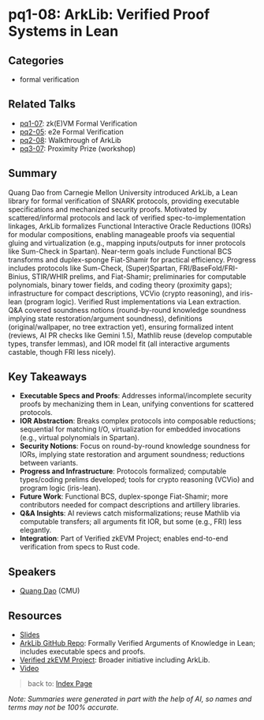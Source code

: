 # pq1-08: ArkLib: Verified Proof Systems in Lean

## Categories
- formal verification

## Related Talks
- [pq1-07](pq1-07.md): zk(E)VM Formal Verification
- [pq2-05](pq2-05.md): e2e Formal Verification
- [pq2-08](pq2-08.md): Walkthrough of ArkLib
- [pq3-07](pq3-07.md): Proximity Prize (workshop)

## Summary
Quang Dao from Carnegie Mellon University introduced ArkLib, a Lean library for formal verification of SNARK protocols, providing executable specifications and mechanized security proofs. Motivated by scattered/informal protocols and lack of verified spec-to-implementation linkages, ArkLib formalizes Functional Interactive Oracle Reductions (IORs) for modular compositions, enabling manageable proofs via sequential gluing and virtualization (e.g., mapping inputs/outputs for inner protocols like Sum-Check in Spartan). Near-term goals include Functional BCS transforms and duplex-sponge Fiat-Shamir for practical efficiency. Progress includes protocols like Sum-Check, (Super)Spartan, FRI/BaseFold/FRI-Binius, STIR/WHIR prelims, and Fiat-Shamir; preliminaries for computable polynomials, binary tower fields, and coding theory (proximity gaps); infrastructure for compact descriptions, VCVio (crypto reasoning), and iris-lean (program logic). Verified Rust implementations via Lean extraction. Q&A covered soundness notions (round-by-round knowledge soundness implying state restoration/argument soundness), definitions (original/wallpaper, no tree extraction yet), ensuring formalized intent (reviews, AI PR checks like Gemini 1.5), Mathlib reuse (develop computable types, transfer lemmas), and IOR model fit (all interactive arguments castable, though FRI less nicely).

## Key Takeaways
- **Executable Specs and Proofs**: Addresses informal/incomplete security proofs by mechanizing them in Lean, unifying conventions for scattered protocols.
- **IOR Abstraction**: Breaks complex protocols into composable reductions; sequential for matching I/O, virtualization for embedded invocations (e.g., virtual polynomials in Spartan).
- **Security Notions**: Focus on round-by-round knowledge soundness for IORs, implying state restoration and argument soundness; reductions between variants.
- **Progress and Infrastructure**: Protocols formalized; computable types/coding prelims developed; tools for crypto reasoning (VCVio) and program logic (iris-lean).
- **Future Work**: Functional BCS, duplex-sponge Fiat-Shamir; more contributors needed for compact descriptions and artillery libraries.
- **Q&A Insights**: AI reviews catch misformalizations; reuse Mathlib via computable transfers; all arguments fit IOR, but some (e.g., FRI) less elegantly.
- **Integration**: Part of Verified zkEVM Project; enables end-to-end verification from specs to Rust code.

## Speakers
- [Quang Dao](https://x.com/QuangVDao) (CMU)

## Resources
- [Slides](https://drive.google.com/file/d/1HrPPoDc2_FQM3gIVQtdWXz_Z-BddGWjf/view?usp=drive_link)
- [ArkLib GitHub Repo](https://github.com/Verified-zkEVM/ArkLib): Formally Verified Arguments of Knowledge in Lean; includes executable specs and proofs.
- [Verified zkEVM Project](https://verified-zkevm.org/): Broader initiative including ArkLib.
- [Video](https://youtu.be/3gMGqr96bjY)

> back to: [Index Page](index.md)

*Note: Summaries were generated in part with the help of AI, so names and terms may not be 100% accurate.*